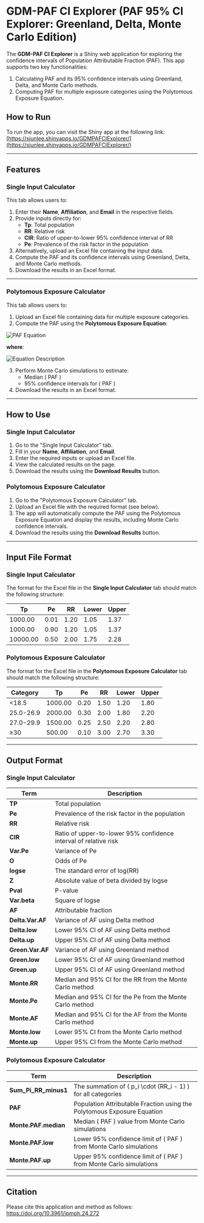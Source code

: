 # GDM-PAF CI Explorer (PAF 95% CI Explorer: Greenland, Delta, Monte Carlo Edition)

The **GDM-PAF CI Explorer** is a Shiny web application for exploring the confidence intervals of Population Attributable Fraction (PAF). This app supports two key functionalities:
1. Calculating PAF and its 95% confidence intervals using Greenland, Delta, and Monte Carlo methods.
2. Computing PAF for multiple exposure categories using the Polytomous Exposure Equation.

## How to Run
To run the app, you can visit the Shiny app at the following link:
[https://sjunlee.shinyapps.io/GDMPAFCIExplorer/](https://sjunlee.shinyapps.io/GDMPAFCIExplorer/)

---

## Features

### **Single Input Calculator**
This tab allows users to:
1. Enter their **Name**, **Affiliation**, and **Email** in the respective fields.
2. Provide inputs directly for:
   - **Tp**: Total population
   - **RR**: Relative risk
   - **CIR**: Ratio of upper-to-lower 95% confidence interval of RR
   - **Pe**: Prevalence of the risk factor in the population
3. Alternatively, upload an Excel file containing the input data.
4. Compute the PAF and its confidence intervals using Greenland, Delta, and Monte Carlo methods.
5. Download the results in an Excel format.

---

### **Polytomous Exposure Calculator**
This tab allows users to:
1. Upload an Excel file containing data for multiple exposure categories.
2. Compute the PAF using the **Polytomous Exposure Equation**:

![PAF Equation](https://latex.codecogs.com/png.latex?\dpi{200}\bg_white%20PAF%20%3D%20%5Cfrac%7B%5Csum_%7Bi%3D1%7D%5Ek%20p_i%20%28RR_i%20-%201%29%7D%7B%5Csum_%7Bi%3D1%7D%5Ek%20p_i%20%28RR_i%20-%201%29%20%2B%201%7D)

**where**:

![Equation Description](https://latex.codecogs.com/png.latex?\dpi{200}\bg_white%20k%3A%20%5Ctext%7BNumber%20of%20exposure%20categories%7D%20%5C%5C%20p_i%3A%20%5Ctext%7BPrevalence%20of%20the%20%7Di%5Ctext%7B-th%20exposure%20category%7D%20%5C%5C%20RR_i%3A%20%5Ctext%7BRelative%20Risk%20of%20the%20%7Di%5Ctext%7B-th%20exposure%20category%7D)

3. Perform Monte Carlo simulations to estimate:
   - Median \( PAF \)
   - 95% confidence intervals for \( PAF \)
4. Download the results in an Excel format.

---

## How to Use

### **Single Input Calculator**
1. Go to the "Single Input Calculator" tab.
2. Fill in your **Name**, **Affiliation**, and **Email**.
3. Enter the required inputs or upload an Excel file.
4. View the calculated results on the page.
5. Download the results using the **Download Results** button.

### **Polytomous Exposure Calculator**
1. Go to the "Polytomous Exposure Calculator" tab.
2. Upload an Excel file with the required format (see below).
3. The app will automatically compute the PAF using the Polytomous Exposure Equation and display the results, including Monte Carlo confidence intervals.
4. Download the results using the **Download Results** button.

---

## Input File Format

### Single Input Calculator
The format for the Excel file in the **Single Input Calculator** tab should match the following structure:

| Tp        | Pe  | RR  | Lower | Upper |
| --------- | --- | --- | ----- | ----- |
| 1000.00   | 0.01| 1.20| 1.05  | 1.37  |
| 1000.00   | 0.90| 1.20| 1.05  | 1.37  |
| 10000.00  | 0.50| 2.00| 1.75  | 2.28  |

### Polytomous Exposure Calculator
The format for the Excel file in the **Polytomous Exposure Calculator** tab should match the following structure:

| Category     | Tp        | Pe  | RR  | Lower | Upper |
| ------------ | --------- | --- | --- | ----- | ----- |
| <18.5        | 1000.00   | 0.20| 1.50| 1.20  | 1.80  |
| 25.0-26.9    | 2000.00   | 0.30| 2.00| 1.80  | 2.20  |
| 27.0-29.9    | 1500.00   | 0.25| 2.50| 2.20  | 2.80  |
| ≥30          | 500.00    | 0.10| 3.00| 2.70  | 3.30  |

---

## Output Format

### Single Input Calculator
| **Term**             | **Description**                                                                                 |
|-----------------------|-----------------------------------------------------------------------------------------------|
| **TP**               | Total population                                                                              |
| **Pe**               | Prevalence of the risk factor in the population                                                |
| **RR**               | Relative risk                                                                                 |
| **CIR**              | Ratio of upper-to-lower 95% confidence interval of relative risk                               |
| **Var.Pe**           | Variance of Pe                                                                                |
| **O**                | Odds of Pe                                                                                    |
| **logse**            | The standard error of log(RR)                                                                 |
| **Z**                | Absolute value of beta divided by logse                                                       |
| **Pval**             | P-value                                                                                       |
| **Var.beta**         | Square of logse                                                                               |
| **AF**               | Attributable fraction                                                                         |
| **Delta.Var.AF**     | Variance of AF using Delta method                                                             |
| **Delta.low**        | Lower 95% CI of AF using Delta method                                                         |
| **Delta.up**         | Upper 95% CI of AF using Delta method                                                         |
| **Green.Var.AF**     | Variance of AF using Greenland method                                                         |
| **Green.low**        | Lower 95% CI of AF using Greenland method                                                     |
| **Green.up**         | Upper 95% CI of AF using Greenland method                                                     |
| **Monte.RR**         | Median and 95% CI for the RR from the Monte Carlo method                                      |
| **Monte.Pe**         | Median and 95% CI for the Pe from the Monte Carlo method                                      |
| **Monte.AF**         | Median and 95% CI for the AF from the Monte Carlo method                                      |
| **Monte.low**        | Lower 95% CI from the Monte Carlo method                                                     |
| **Monte.up**         | Upper 95% CI from the Monte Carlo method                                                     |

### Polytomous Exposure Calculator
| **Term**             | **Description**                                                                                 |
|-----------------------|-----------------------------------------------------------------------------------------------|
| **Sum_Pi_RR_minus1**  | The summation of \( p_i \cdot (RR_i - 1) \) for all categories                                  |
| **PAF**               | Population Attributable Fraction using the Polytomous Exposure Equation                       |
| **Monte.PAF.median**  | Median \( PAF \) value from Monte Carlo simulations                                            |
| **Monte.PAF.low**     | Lower 95% confidence limit of \( PAF \) from Monte Carlo simulations                           |
| **Monte.PAF.up**      | Upper 95% confidence limit of \( PAF \) from Monte Carlo simulations                           |

---

## Citation
Please cite this application and method as follows: https://doi.org/10.3961/jpmph.24.272

